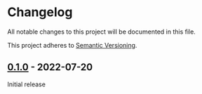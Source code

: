 # Changelog

All notable changes to this project will be documented in this file.

This project adheres to [Semantic Versioning](https://semver.org).

## [0.1.0] - 2022-07-20

Initial release

[0.1.0]: https://github.com/itsrobli/sh-to-telegram/